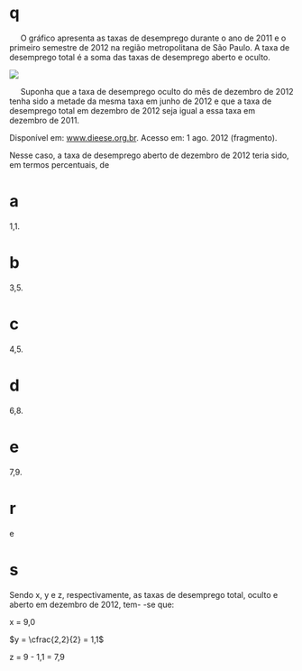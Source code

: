 # q
     O gráfico apresenta as taxas de desemprego durante o ano de 2011 e o primeiro semestre de 2012 na região metropolitana de São Paulo. A taxa de desemprego total é a soma das taxas de desemprego aberto e oculto.

![](https://firebasestorage.googleapis.com/v0/b/firebase-enemio.appspot.com/o/questoes%2F409%2Ff1f1bb5b-57a5-f775-66db-e40bfe5a8365.png?alt=media\&token=a9a01934-4c7f-4bec-8c34-a3f446879510)

     Suponha que a taxa de desemprego oculto do mês de dezembro de 2012 tenha sido a metade da mesma taxa em junho de 2012 e que a taxa de desemprego total em dezembro de 2012 seja igual a essa taxa em dezembro de 2011.

Disponível em: www.dieese.org.br. Acesso em: 1 ago. 2012 (fragmento).

Nesse caso, a taxa de desemprego aberto de dezembro de 2012 teria sido, em termos percentuais, de

# a
1,1.

# b
3,5.

# c
4,5.

# d
6,8.

# e
7,9.

# r
e

# s
Sendo x, y e z, respectivamente, as taxas de desemprego total, oculto e aberto em dezembro de 2012, tem- -se que:

x = 9,0

$y = \cfrac{2,2}{2} = 1,1$

z = 9 - 1,1 = 7,9
